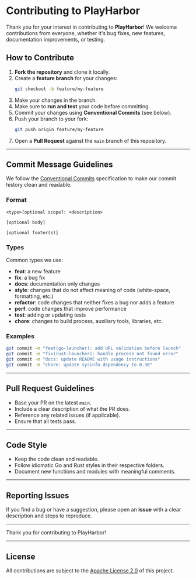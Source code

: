 # Contributing to PlayHarbor

Thank you for your interest in contributing to **PlayHarbor**!
We welcome contributions from everyone, whether it's bug fixes, new features, documentation improvements, or testing.

## How to Contribute

1. **Fork the repository** and clone it locally.
2. Create a **feature branch** for your changes:
   ```bash
   git checkout -b feature/my-feature
   ```
3. Make your changes in the branch.
4. Make sure to **run and test** your code before committing.
5. Commit your changes using **Conventional Commits** (see below).
6. Push your branch to your fork:
   ```bash
   git push origin feature/my-feature
   ```
7. Open a **Pull Request** against the `main` branch of this repository.

---

## Commit Message Guidelines

We follow the [Conventional Commits](https://www.conventionalcommits.org/en/v1.0.0/) specification to make our commit history clean and readable.

### Format

```
<type>[optional scope]: <description>

[optional body]

[optional footer(s)]
```

### Types

Common types we use:

- **feat**: a new feature
- **fix**: a bug fix
- **docs**: documentation only changes
- **style**: changes that do not affect meaning of code (white-space, formatting, etc.)
- **refactor**: code changes that neither fixes a bug nor adds a feature
- **perf**: code changes that improve performance
- **test**: adding or updating tests
- **chore**: changes to build process, auxiliary tools, libraries, etc.

### Examples

```bash
git commit -m "feat(go-launcher): add URL validation before launch"
git commit -m "fix(rust-launcher): handle process not found error"
git commit -m "docs: update README with usage instructions"
git commit -m "chore: update sysinfo dependency to 0.30"
```

---

## Pull Request Guidelines

- Base your PR on the latest `main`.
- Include a clear description of what the PR does.
- Reference any related issues (if applicable).
- Ensure that all tests pass.

---

## Code Style

- Keep the code clean and readable.
- Follow idiomatic Go and Rust styles in their respective folders.
- Document new functions and modules with meaningful comments.

---

## Reporting Issues

If you find a bug or have a suggestion, please open an **issue** with a clear description and steps to reproduce.

---

Thank you for contributing to PlayHarbor!

---

## License
All contributions are subject to the [Apache License 2.0](LICENSE) of this project.
